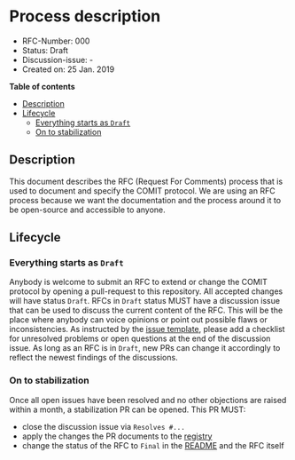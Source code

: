 # Process description

- RFC-Number: 000
- Status: Draft
- Discussion-issue: -
- Created on: 25 Jan. 2019

**Table of contents**
- [Description](#description)
- [Lifecycle](#lifecycle)
    - [Everything starts as `Draft`](#everything-starts-as-draft)
    - [On to stabilization](#on-to-stabilization)

## Description

This document describes the RFC (Request For Comments) process that is used to
document and specify the COMIT protocol.  We are using an RFC process because we
want the documentation and the process around it to be open-source and
accessible to anyone.

## Lifecycle

### Everything starts as `Draft`

Anybody is welcome to submit an RFC to extend or change the COMIT protocol by
opening a pull-request to this repository.  All accepted changes will have
status `Draft`.  RFCs in `Draft` status MUST have a discussion issue that can be
used to discuss the current content of the RFC.  This will be the place where
anybody can voice opinions or point out possible flaws or inconsistencies.  As
instructed by the [issue template](./.github/ISSUE_TEMPLATE/discussion_issue.md),
please add a checklist for unresolved problems or open questions at the end of
the discussion issue.  As long as an RFC is in `Draft`, new PRs can change it
accordingly to reflect the newest findings of the discussions.

### On to stabilization

Once all open issues have been resolved and no other objections are raised
within a month, a stabilization PR can be opened.  This PR MUST:

- close the discussion issue via `Resolves #...`
- apply the changes the PR documents to the [registry](./COMIT-registry.md)
- change the status of the RFC to `Final` in the [README](./README.md) and the
  RFC itself
 